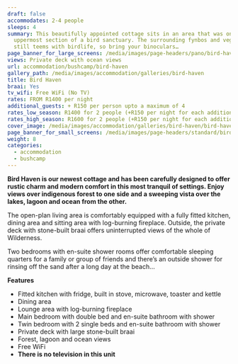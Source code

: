 ```yaml
---
draft: false
accommodates: 2-4 people
sleeps: 4
summary: This beautifully appointed cottage sits in an area that was once the
  uppermost section of a bird sanctuary. The surrounding fynbos and vegetation
  still teems with birdlife, so bring your binoculars…
page_banner_for_large_screens: /media/images/page-headers/pano/bird-haven.jpg
views: Private deck with ocean views
url: accommodation/bushcamp/bird-haven
gallery_path: /media/images/accommodation/galleries/bird-haven
title: Bird Haven
braai: Yes
tv_wifi: Free WiFi (No TV)
rates: FROM R1400 per night
additional_guests: + R150 per person upto a maximum of 4
rates_low_season: R1400 for 2 people (+R150 per night for each additional person – max 4)
rates_high_season: R1600 for 2 people (+R150 per night for each additional person – max 4)
cover_image: /media/images/accommodation/galleries/bird-haven/bird-haven-12.jpg
page_banner_for_small_screens: /media/images/page-headers/standard/bird-haven.jpg
weight: 8
categories:
  - accommodation
  - bushcamp
---
```


__Bird Haven is our newest cottage and has been carefully designed to offer rustic charm and modern comfort in this most tranquil of settings\. Enjoy views over indigenous forest to one side and a sweeping vista over the lakes, lagoon and ocean from the other\.__

The open\-plan living area is comfortably equipped with a fully fitted kitchen, dining area and sitting area with log\-burning fireplace\. Outside, the private deck with stone\-built braai offers uninterrupted views of the whole of Wilderness\.

Two bedrooms with en\-suite shower rooms offer comfortable sleeping quarters for a family or group of friends and there’s an outside shower for rinsing off the sand after a long day at the beach…

__Features__

- Fitted kitchen with fridge, built in stove, microwave, toaster and kettle
- Dining area
- Lounge area with log\-burning fireplace
- Main bedroom with double bed and en\-suite bathroom with shower
- Twin bedroom with 2 single beds and en\-suite bathroom with shower
- Private deck with large stone\-built braai
- Forest, lagoon and ocean views
- Free WiFi
- __There is no television in this unit__